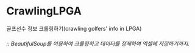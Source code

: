 # CrawlingLPGA
골프선수 정보 크롤링하기(crawling golfers' info in LPGA)

###### :: BeautifulSoup를 이용하여 크롤링하고 데이터를 정제하여 엑셀에 저장하기까지.
